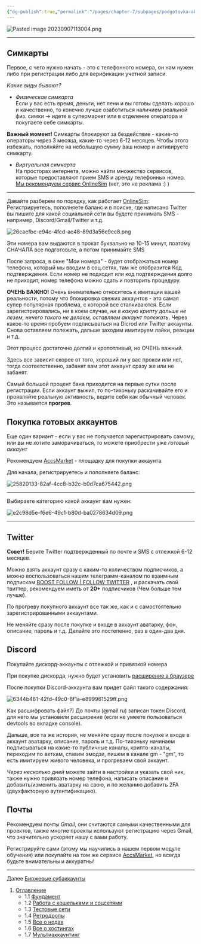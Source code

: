 ```yaml
---
{"dg-publish":true,"permalink":"/pages/chapter-7/subpages/podgotovka-akkauntov-k-rabote/"}
---
```



![Pasted image 20230907113004.png]()

---

## Симкарты

Первое, с чего нужно начать - это с телефонного номера, он нам нужен либо при регистрации либо для верификации учетной записи.

_Какие виды бывают?_

* _Физическая симкарта_  
    Если у вас есть время, деньги, нет лени и вы готовы сделать хорошо и качественно, то конечно лучше озаботиться наличием реальной физ. симки -> идете в супермаркет или в отделение оператора и покупаете себе симкарты.

**Важный момент!** Симкарты блокируют за бездействие - какие-то операторы через 3 месяца, какие-то через 6-12 месяцев. Чтобы этого избежать, пополняйте на небольшую сумму ваш номер и активируете симкарту.

* _Виртуальная симкарта_  
    На просторах интернета, можно найти множество сервисов, которые предоставляют прием SMS и аренду телефонных номер. [Мы рекомендуем сервис OnlineSim](https://onlinesim.io/?ref=4511626) (нет, это не реклама :) )

---

Давайте разберем по порядку, как работает [OnlineSim](https://onlinesim.io/?ref=4511626):  
Регистрируетесь, пополняете баланс и в поиске, где написано Twitter вы пишите для какой социальной сети вы будете принимать SMS - например, Discord/Gmail/Twitter и т.д.

![26caefbc-e94c-4fcd-ac48-89d3a56e9ec8.png](https://img3.teletype.in/files/26/ca/26caefbc-e94c-4fcd-ac48-89d3a56e9ec8.png)

Эти номера вам выдаются в прокат буквально на 10-15 минут, поэтому СНАЧАЛА все подготовьте, а потом принимайте SMS

После запроса, в окне "Мои номера" - будет отображаться номер телефона, который мы вводим в соц.сетях, там же отобразится Код подтверждения. Если номер не подходит или код подтверждения долго не приходит, номер телефона можно сдать и повторить процедуру.

**ОЧЕНЬ ВАЖНО!** Очень внимательно относитесь к имитации вашей реальности, потому что блокировка свежих аккаунтов - это самая супер популярная проблема, с которой все сталкиваются. Если зарегистрировались, ни в коем случае, _ни в какую крипту дальше не лезем, ничего такого не делаем, оставляем аккаунт полежать_. Через какое-то время пробуем подписываться на Dicrod или Twitter аккаунты. Снова оставляем полежать, дальше заходим имитируем лайки, реакции и т.д.

Этот процесс достаточно долгий и кропотливый, но ОЧЕНЬ важный.

Здесь все зависит скорее от того, хороший ли у вас прокси или нет, тогда соответственно, забанят вам этот аккаунт сразу же или не забанят.

Самый большой процент бана приходится на первые сутки после регистрации. Если аккаунт выжил, то по-тихоньку раскачивайте его и проявляйте реальную активность, ведите себя как обычный человек. Это называется **прогрев**.

## Покупка готовых аккаунтов

Еще один вариант - если у вас не получается зарегистрировать самому, или вы не хотите заморачиваться, то можете приобрести уже _готовый аккаунт_

Рекомендуем [AccsMarket](https://accsmarket.com/?ref=520861) - площадку для покупки аккаунта.

Для начала, регистрируетесь и пополняете баланс:

![25820133-82af-4cc8-b32c-b0d7ca675442.png](https://img3.teletype.in/files/25/82/25820133-82af-4cc8-b32c-b0d7ca675442.png)

---

Выбираете категорию какой аккаунт вам нужен:

![e2c98d5e-f6e6-49c1-b80d-ba0278634d09.png](https://img3.teletype.in/files/e2/c9/e2c98d5e-f6e6-49c1-b80d-ba0278634d09.png)

---

## Twitter

**Совет!** Берите Twitter подтвержденный по почте и SMS с отлежкой 6-12 месяцев.

Можно взять аккаунт сразу с каким-то количеством подписчиков, а можно воспользоваться нашим телеграмм-каналом по взаимным подпискам [BOOST FOLLOW | FOLLOW TWITTER](https://t.me/+hkeYKe1nDB9lNjEy) , и раскачать свой твиттер, рекомендуем иметь от **20+** подписчиков (Чем больше тем лучше).

По прогреву покупного аккаунт все так же, как и с самостоятельно зарегистрированными аккаунтами.

Не меняйте сразу после покупке и входе в аккаунт аватарку, фон, описание, пароль и т.д. Делайте это постепенно, раз в один-два дня.

## Discord

Покупайте дискорд-аккаунты с отлежкой и привязкой номера

При покупке дискорда, нужно будет установить [расширение в браузере](https://chrome.google.com/webstore/detail/discord-token-login/ealjoeebhfijfimofmecjcjcigmadcai)

После покупки Discord-аккаунта вам придет файл такого содержания:

![6344b481-42fd-49c0-8f1a-e899961529ff.png](https://img3.teletype.in/files/63/44/6344b481-42fd-49c0-8f1a-e899961529ff.png)

Как расшифровать файл?) До почты (@mail.ru) записан токен Discord, для него мы установили расширение (если не умеете пользоваться devtools во вкладке console).

Дальше, все та же история, не меняйте сразу после покупке и входе в аккаунт аватарку, описание, пароль и т.д. По-тихоньку начинаем подписываться на какие-то публичные каналы, крипто-каналы, переходим по веткам, ставим эмодзи, пишем в канале gm - "gm", то есть имитируем живого человека, и прогреваем свой аккаунт.

_Через несколько дней_ можете зайти в настройки и указать свой ник, также нужно привязать номер телефона, написать описание и добавить/изменить аватарку на свою, и по желанию добавить 2FA (двухфакторную аутентификацию).

## Почты

Рекомендуем почты _Gmail_, они считаются самыми качественными для проектов, также многие проекты используют регистрацию через Gmail, что значительно ускоряет нашу с вами работу.

Регистрируйте сами (этому мы научились в нашем первом модуле обучения) или покупайте на том же сервисе [AccsMarket](https://accsmarket.com/?ref=520861), но всегда будьте внимательны и аккуратны!

---

Далее [Биржевые субаккаунты](https://hackmd.io/CzEO2mOPQDWgCj9RvJMVzA)

1. [Оглавление](https://hackmd.io/_jJSNrZSRYKfaVAo1c4-Mw)
    - 1.1 [Фундамент](https://hackmd.io/xvWl5vEBRb-fJtuEiAsTdA)
    - 1.2 [Работа с кошельками и соцсетями](https://hackmd.io/xgwypxNlRIaXegOf668-DQ)
    - 1.3 [Тестовые сети](https://hackmd.io/QDzzknJESnq6ENSwcyItpw)
    - 1.4 [Ретродропы](https://hackmd.io/AIV8k_YTTFeDNv7Pk6fJiA)
    - 1.5 [Все о нодах](https://hackmd.io/xNGaD3HaR6SMOE6QmhQLsg)
    - 1.6 [Все о хостингах](https://hackmd.io/TxAsRlSmRvCvhELTQZTmFA)
    - 1.7 [Мультиаккаунтинг](https://hackmd.io/aInAebRES8OgiccMVDhDcw)
